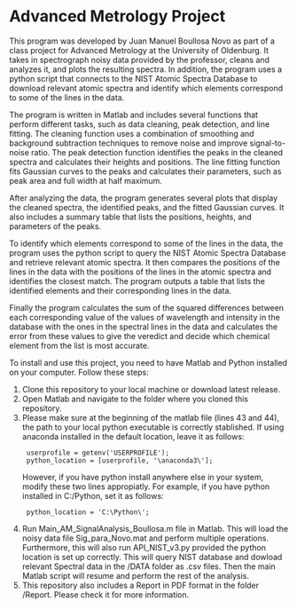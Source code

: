 # Advanced Metrology Project

This program was developed by Juan Manuel Boullosa Novo as part of a class project for Advanced Metrology at the University of Oldenburg. It takes in spectrograph noisy data provided by the professor, cleans and analyzes it, and plots the resulting spectra. In addition, the program uses a python script that connects to the NIST Atomic Spectra Database to download relevant atomic spectra and identify which elements correspond to some of the lines in the data.

The program is written in Matlab and includes several functions that perform different tasks, such as data cleaning, peak detection, and line fitting. The cleaning function uses a combination of smoothing and background subtraction techniques to remove noise and improve signal-to-noise ratio. The peak detection function identifies the peaks in the cleaned spectra and calculates their heights and positions. The line fitting function fits Gaussian curves to the peaks and calculates their parameters, such as peak area and full width at half maximum.

After analyzing the data, the program generates several plots that display the cleaned spectra, the identified peaks, and the fitted Gaussian curves. It also includes a summary table that lists the positions, heights, and parameters of the peaks.

To identify which elements correspond to some of the lines in the data, the program uses the python script to query the NIST Atomic Spectra Database and retrieve relevant atomic spectra. It then compares the positions of the lines in the data with the positions of the lines in the atomic spectra and identifies the closest match. The program outputs a table that lists the identified elements and their corresponding lines in the data. 

Finally the program calculates the sum of the squared differences between each corresponding value of the values of wavelength and intensity in the database with the ones in the spectral lines in the data and calculates the error from these values to give the veredict and decide which chemical element from the list is most accurate.

To install and use this project, you need to have Matlab and Python installed on your computer. Follow these steps:

1. Clone this repository to your local machine or download latest release.
2. Open Matlab and navigate to the folder where you cloned this repository.
3. Please make sure at the beginning of the matlab file (lines 43 and 44), the path to your local python executable is correctly stablished.
   If using anaconda installed in the default location, leave it as follows:
   ```
    userprofile = getenv('USERPROFILE');
    python_location = [userprofile, '\anaconda3\'];
   ```
   However, if you have python install anywhere else in your system, modify these two lines appropiatly. For example, if you have python installed in C:/Python, set it as follows:
   ```
    python_location = 'C:\Python\';
   ```
4. Run Main_AM_SignalAnalysis_Boullosa.m file in Matlab. This will load the noisy data file Sig_para_Novo.mat and perform multiple operations.
   Furthermore, this will also run API_NIST_v3.py provided the python location is set up correctly. This will query NIST database and dowload 
   relevant Spectral data in the /DATA folder as .csv files. Then the main Matlab script will resume and perform the rest of the analysis.   
5. This repository also includes a Report in PDF format in the folder /Report. Please check it for more information.
